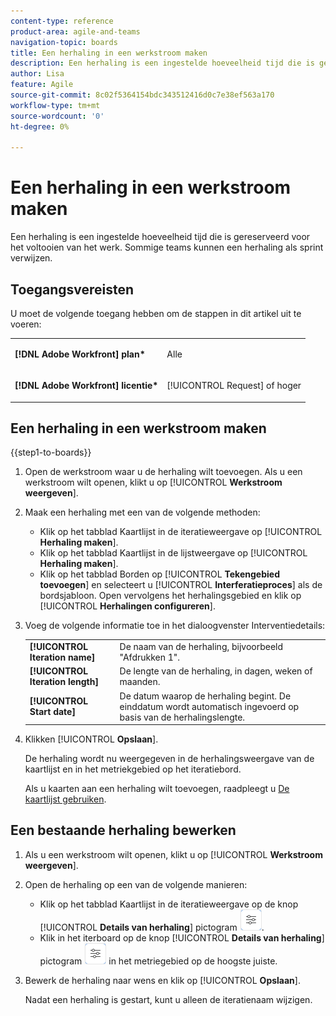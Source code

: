 ```yaml
---
content-type: reference
product-area: agile-and-teams
navigation-topic: boards
title: Een herhaling in een werkstroom maken
description: Een herhaling is een ingestelde hoeveelheid tijd die is gereserveerd voor het voltooien van het werk. Sommige teams kunnen een herhaling als sprint verwijzen.
author: Lisa
feature: Agile
source-git-commit: 8c02f5364154bdc343512416d0c7e38ef563a170
workflow-type: tm+mt
source-wordcount: '0'
ht-degree: 0%

---
```


# Een herhaling in een werkstroom maken

Een herhaling is een ingestelde hoeveelheid tijd die is gereserveerd voor het voltooien van het werk. Sommige teams kunnen een herhaling als sprint verwijzen.

## Toegangsvereisten

U moet de volgende toegang hebben om de stappen in dit artikel uit te voeren:

<table style="table-layout:auto"> 
 <col> 
 </col> 
 <col> 
 </col> 
 <tbody> 
  <tr> 
   <td role="rowheader"><strong>[!DNL Adobe Workfront] plan*</strong></td> 
   <td> <p>Alle</p> </td> 
  </tr> 
  <tr> 
   <td role="rowheader"><strong>[!DNL Adobe Workfront] licentie*</strong></td> 
   <td> <p>[!UICONTROL Request] of hoger</p> </td> 
  </tr> 
 </tbody> 
</table>

## Een herhaling in een werkstroom maken

{{step1-to-boards}}

1. Open de werkstroom waar u de herhaling wilt toevoegen. Als u een werkstroom wilt openen, klikt u op [!UICONTROL **Werkstroom weergeven**].
1. Maak een herhaling met een van de volgende methoden:

   * Klik op het tabblad Kaartlijst in de iteratieweergave op [!UICONTROL **Herhaling maken**].
   * Klik op het tabblad Kaartlijst in de lijstweergave op [!UICONTROL **Herhaling maken**].
   * Klik op het tabblad Borden op [!UICONTROL **Tekengebied toevoegen**] en selecteert u [!UICONTROL **Interferatieproces**] als de bordsjabloon. Open vervolgens het herhalingsgebied en klik op [!UICONTROL **Herhalingen configureren**].

1. Voeg de volgende informatie toe in het dialoogvenster Interventiedetails:

   <table style="table-layout:auto"> 
    <tbody> 
     <tr> 
      <td><strong>[!UICONTROL Iteration name]</strong></td> 
      <td>De naam van de herhaling, bijvoorbeeld "Afdrukken 1".</td> 
     </tr> 
     <tr> 
      <td><strong>[!UICONTROL Iteration length]</strong></td> 
      <td>De lengte van de herhaling, in dagen, weken of maanden.</td> 
     </tr>
     <tr> 
      <td><strong>[!UICONTROL Start date]</strong></td> 
      <td>De datum waarop de herhaling begint. De einddatum wordt automatisch ingevoerd op basis van de herhalingslengte.</td> 
     </tr> 
    </tbody> 
   </table>

1. Klikken [!UICONTROL **Opslaan**].

   De herhaling wordt nu weergegeven in de herhalingsweergave van de kaartlijst en in het metriekgebied op het iteratiebord.

   Als u kaarten aan een herhaling wilt toevoegen, raadpleegt u [De kaartlijst gebruiken](/help/quicksilver/agile/use-boards-agile-planning-tools/use-card-list.md).

## Een bestaande herhaling bewerken

1. Als u een werkstroom wilt openen, klikt u op [!UICONTROL **Werkstroom weergeven**].
1. Open de herhaling op een van de volgende manieren:

   * Klik op het tabblad Kaartlijst in de iteratieweergave op de knop [!UICONTROL **Details van herhaling**] pictogram ![Details van herhaling](assets/iteration-details-button.png).
   * Klik in het iterboard op de knop [!UICONTROL **Details van herhaling**] pictogram ![Details van herhaling](assets/iteration-details-button.png) in het metriegebied op de hoogste juiste.

1. Bewerk de herhaling naar wens en klik op [!UICONTROL **Opslaan**].

   Nadat een herhaling is gestart, kunt u alleen de iteratienaam wijzigen.

